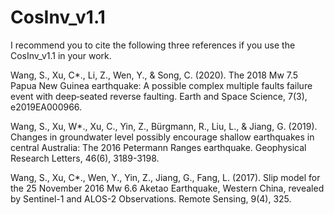 # CosInv_v1.1
I recommend you to cite the following three references if you use the CosInv_v1.1 in your work.

Wang, S., Xu, C*., Li, Z., Wen, Y., & Song, C. (2020). The 2018 Mw 7.5 Papua New Guinea earthquake: A possible complex multiple faults failure event with deep‐seated reverse faulting. Earth and Space Science, 7(3), e2019EA000966. 

Wang, S., Xu, W*., Xu, C., Yin, Z., Bürgmann, R., Liu, L., & Jiang, G. (2019). Changes in groundwater level possibly encourage shallow earthquakes in central Australia: The 2016 Petermann Ranges earthquake. Geophysical Research Letters, 46(6), 3189-3198. 

Wang, S., Xu, C*., Wen, Y., Yin, Z., Jiang, G., Fang, L. (2017). Slip model for the 25 November 2016 Mw 6.6 Aketao Earthquake, Western China, revealed by Sentinel-1 and ALOS-2 Observations. Remote Sensing, 9(4), 325. 
